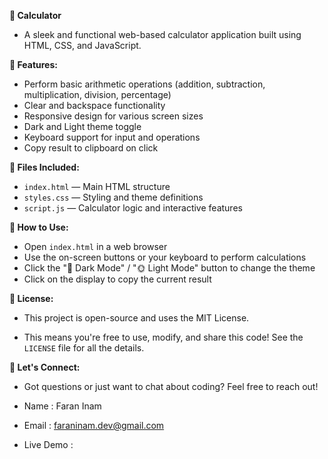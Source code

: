 __🧮 Calculator__

- A sleek and functional web-based calculator application built using HTML, CSS, and JavaScript.

__🌟 Features:__
- Perform basic arithmetic operations (addition, subtraction, multiplication, division, percentage)
- Clear and backspace functionality
- Responsive design for various screen sizes
- Dark and Light theme toggle
- Keyboard support for input and operations
- Copy result to clipboard on click

__📁 Files Included:__
- `index.html` — Main HTML structure
- `styles.css` — Styling and theme definitions
- `script.js` — Calculator logic and interactive features

__🚀 How to Use:__
- Open `index.html` in a web browser
- Use the on-screen buttons or your keyboard to perform calculations
- Click the "🌙 Dark Mode" / "🌞 Light Mode" button to change the theme
- Click on the display to copy the current result

__📄 License:__

 - This project is open-source and uses the MIT License.

 - This means you're free to use, modify, and share this code! See the `LICENSE` file for all the details.

__📧 Let's Connect:__

- Got questions or just want to chat about coding? Feel free to reach out!

- Name : Faran Inam

- Email : faraninam.dev@gmail.com

- Live Demo :

